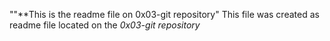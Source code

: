  ""**This is the readme file on 0x03-git repository"
   This file was created as readme file located on the *0x03-git repository*
